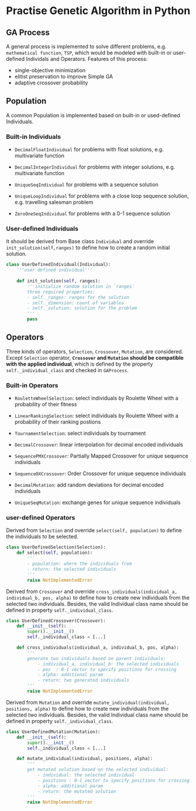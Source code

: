 # Practise Genetic Algorithm in Python

## GA Process

A general process is implemented to solve different problems, e.g. `mathematical function`, `TSP`, which would be modeled with built-in or user-defined Individals and Operators. Features of this process:

- single-objective minimization
- elitist preservation to improve Simple GA
- adaptive crossover probability

## Population

A common Population is implemented based on built-in or used-defined Individuals.

### Built-in Individuals

- `DecimalFloatIndividual` for problems with float solutions, e.g. multivariate function
- `DecimalIntegerIndividual` for problems with integer solutions, e.g. multivariate function

- `UniqueSeqIndividual` for problems with a sequence solution
- `UniqueLoopIndividual` for problems with a close loop sequence solution, e.g. travelling salesman problem
- `ZeroOneSeqIndividual` for problems with a 0-1 sequence solution


### User-defined Individuals

It should be derived from Base class `Individual` and override `init_solution(self,ranges)` to define how to create a random initial solution.

```python
class UserDefinedIndividual(Individual):
    '''user defined individual'''
    
    def init_solution(self, ranges):
        '''initialize random solution in `ranges`
        three required properties:
        - self._ranges: ranges for the solution
        - self._dimension: count of variables
        - self._solution: solution for the problem
        '''
        pass
```

## Operators

Three kinds of operators, `Selection`, `Crossover`, `Mutation`, are considered. Except `Selection` operator, **`Crossover` and `Mutation` should be compatible with the applied individual**, which is defined by the property `self._individual_class` and checked in `GAProcess`.

### Built-in Operators

- `RouletteWheelSelection`: select individuals by Roulette Wheel with a probability of their fitness
- `LinearRankingSelection`: select individuals by Roulette Wheel with a probability of their ranking postions
- `TournamentSelection`: select individuals by tournament

- `DecimalCrossover`: linear interpolation for decimal encoded individuals
- `SequencePMXCrossover`: Partially Mapped Crossover for unique sequence individuals
- `SequenceOXCrossover`: Order Crossover for unique sequence individuals

- `DecimalMutation`: add random deviations for decimal encoded individuals
- `UniqueSeqMutation`: exchange genes for unique sequence individuals


### user-defined Operators

Derived from `Selection` and override `select(self, population)` to define the individuals to be selected.

```python
class UserDefinedSelection(Selection):
    def select(self, population):
        '''
        - population: where the individuals from
        - return: the selected individuals
        '''
        raise NotImplementedError
```

Derived from `Crossover` and override `cross_individuals(individual_a, individual_b, pos, alpha)` to define how to create new individuals from the selected two individuals. Besides, the valid Individual class name should be defined in property `self._individual_class`.

```python
class UserDefinedCrossover(Crossover):
    def __init__(self):
        super().__init__()
        self._individual_class = [...]

    def cross_individuals(individual_a, individual_b, pos, alpha):
        '''
        generate two individuals based on parent individuals:
            - individual_a, individual_b: the selected individuals
            - pos  : 0-1 vector to specify positions for crossing
            - alpha: additional param
            - return: two generated individuals
        '''
        raise NotImplementedError
```


Derived from `Mutation` and override `mutate_individual(individual, positions, alpha)` to define how to create new individuals from the selected two individuals. Besides, the valid Individual class name should be defined in property `self._individual_class`.

```python
class UserDefinedMutation(Mutation):
    def __init__(self):
        super().__init__()
        self._individual_class = [...]

    def mutate_individual(individual, positions, alpha):
        '''
        get mutated solution based on the selected individual:
            - individual: the selected individual
            - positions : 0-1 vector to specify positions for crossing
            - alpha: additional param
            - return: the mutated solution
        '''
        raise NotImplementedError
```
